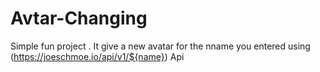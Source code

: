 # Avtar-Changing

Simple fun project . It give a new avatar for the nname you entered using (https://joeschmoe.io/api/v1/${name}) Api
